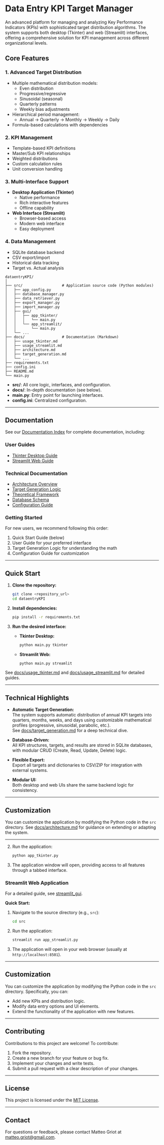 # Data Entry KPI Target Manager

An advanced platform for managing and analyzing Key Performance Indicators (KPIs) with sophisticated target distribution algorithms. The system supports both desktop (Tkinter) and web (Streamlit) interfaces, offering a comprehensive solution for KPI management across different organizational levels.

## Core Features

### 1. Advanced Target Distribution
- Multiple mathematical distribution models:
  - Even distribution
  - Progressive/regressive
  - Sinusoidal (seasonal)
  - Quarterly patterns
  - Weekly bias adjustments
- Hierarchical period management:
  - Annual → Quarterly → Monthly → Weekly → Daily
- Formula-based calculations with dependencies

### 2. KPI Management
- Template-based KPI definitions
- Master/Sub KPI relationships
- Weighted distributions
- Custom calculation rules
- Unit conversion handling

### 3. Multi-Interface Support
- **Desktop Application (Tkinter)**
  - Native performance
  - Rich interactive features
  - Offline capability
- **Web Interface (Streamlit)**
  - Browser-based access
  - Modern web interface
  - Easy deployment

### 4. Data Management
- SQLite database backend
- CSV export/import
- Historical data tracking
- Target vs. Actual analysis

```
dataentryKPI/
│
├── src/                  # Application source code (Python modules)
│   ├── app_config.py
│   ├── database_manager.py
│   ├── data_retriever.py
│   ├── export_manager.py
│   ├── import_manager.py
│   ├── gui/
│   │   ├── app_tkinter/
│   │   │   └── main.py
│   │   └── app_streamlit/
│   │       └── main.py
│   └── ...
├── docs/                 # Documentation (Markdown)
│   ├── usage_tkinter.md
│   ├── usage_streamlit.md
│   ├── architecture.md
│   ├── target_generation.md
│   └── ...
├── requirements.txt
├── config.ini
├── README.md
└── main.py
```

- **src/**: All core logic, interfaces, and configuration.
- **docs/**: In-depth documentation (see below).
- **main.py**: Entry point for launching interfaces.
- **config.ini**: Centralized configuration.

---

## Documentation

See our [Documentation Index](docs/index.md) for complete documentation, including:

### User Guides

- [Tkinter Desktop Guide](docs/usage_tkinter.md)
- [Streamlit Web Guide](docs/usage_streamlit.md)

### Technical Documentation

- [Architecture Overview](docs/architecture.md)
- [Target Generation Logic](docs/target_generation.md)
- [Theoretical Framework](docs/theoretical_framework.md)
- [Database Schema](docs/database_schema.md)
- [Configuration Guide](docs/configuration.md)

### Getting Started

For new users, we recommend following this order:

1. Quick Start Guide (below)
2. User Guide for your preferred interface
3. Target Generation Logic for understanding the math
4. Configuration Guide for customization

---

## Quick Start

1. **Clone the repository:**
    ```bash
    git clone <repository_url>
    cd dataentryKPI
    ```

2. **Install dependencies:**
    ```bash
    pip install -r requirements.txt
    ```

3. **Run the desired interface:**
    - **Tkinter Desktop:**
        ```bash
        python main.py tkinter
        ```
    - **Streamlit Web:**
        ```bash
        python main.py streamlit
        ```

See [docs/usage_tkinter.md](docs/usage_tkinter.md) and [docs/usage_streamlit.md](docs/usage_streamlit.md) for detailed guides.

---

## Technical Highlights

- **Automatic Target Generation:**  
  The system supports automatic distribution of annual KPI targets into quarters, months, weeks, and days using customizable mathematical profiles (progressive, sinusoidal, parabolic, etc.).  
  See [docs/target_generation.md](docs/target_generation.md) for a deep technical dive.

- **Database-Driven:**  
  All KPI structures, targets, and results are stored in SQLite databases, with modular CRUD (Create, Read, Update, Delete) logic.

- **Flexible Export:**  
  Export all targets and dictionaries to CSV/ZIP for integration with external systems.

- **Modular UI:**  
  Both desktop and web UIs share the same backend logic for consistency.

---

## Customization

You can customize the application by modifying the Python code in the `src` directory. See [docs/architecture.md](docs/architecture.md) for guidance on extending or adapting the system.

---
2. Run the application:

    ```bash
    python app_tkinter.py
    ```

3. The application window will open, providing access to all features through a tabbed interface.

### Streamlit Web Application

For a detailed guide, see [streamlit_gui](docs/streamlit_gui.md).

**Quick Start:**
1. Navigate to the source directory (e.g., `src`):

    ```bash
    cd src
    ```

2. Run the application:

    ```bash
    streamlit run app_streamlit.py
    ```

3. The application will open in your web browser (usually at `http://localhost:8501`).

---

## Customization

You can customize the application by modifying the Python code in the `src` directory. Specifically, you can:

- Add new KPIs and distribution logic.
- Modify data entry options and UI elements.
- Extend the functionality of the application with new features.

---

## Contributing

Contributions to this project are welcome! To contribute:

1.  Fork the repository.
2.  Create a new branch for your feature or bug fix.
3.  Implement your changes and write tests.
4.  Submit a pull request with a clear description of your changes.

---

## License

This project is licensed under the [MIT License](LICENSE).

---

## Contact

For questions or feedback, please contact Matteo Griot at matteo.griot@gmail.com.
